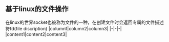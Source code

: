 ## 基于linux的文件操作
在linux的世界socket也被称为文件的一种，在创建文件时会返回专属的文件描述符fd(file discription)
|column1|column2|column3|
|-|-|-|
|content1|content2|content3|

